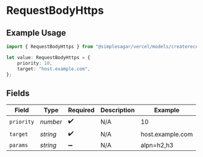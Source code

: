 # RequestBodyHttps

## Example Usage

```typescript
import { RequestBodyHttps } from "@simplesagar/vercel/models/createrecordop.js";

let value: RequestBodyHttps = {
    priority: 10,
    target: "host.example.com",
};
```

## Fields

| Field              | Type               | Required           | Description        | Example            |
| ------------------ | ------------------ | ------------------ | ------------------ | ------------------ |
| `priority`         | *number*           | :heavy_check_mark: | N/A                | 10                 |
| `target`           | *string*           | :heavy_check_mark: | N/A                | host.example.com   |
| `params`           | *string*           | :heavy_minus_sign: | N/A                | alpn=h2,h3         |